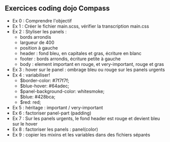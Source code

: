 Exercices coding dojo Compass
--------------------------

- Ex 0 : Comprendre l'objectif
- Ex 1 : Créer le fichier main.scss, vérifier la transcription main.css
- Ex 2 : Styliser les panels :
    - bords arrondis
    - largueur de 400
    - position à gauche
    - header : fond bleu, en capitales et gras, écriture en blanc
    - footer : bords arrondis, écriture petite à gauche
    - body : element important en rouge, et very-important, rouge et gras
- Ex 3 : hover sur le panel : ombrage bleu ou rouge sur les panels urgents
- Ex 4 : variabiliser!
    - $border-color: #7f7f7f;
    - $blue-hover: #64adec;
    - $panel-background-color: whitesmoke;
    - $blue: #428bca;
    - $red: red;
- Ex 5 : héritage : important / very-important
- Ex 6 : factoriser panel-part (padding)
- Ex 7 : Sur les panels urgents, le fond header est rouge et devient bleu sur le hover
- Ex 8 : factoriser les panels : panel(color)
- Ex 9 : copier les mixins et les variables dans des fichiers séparés